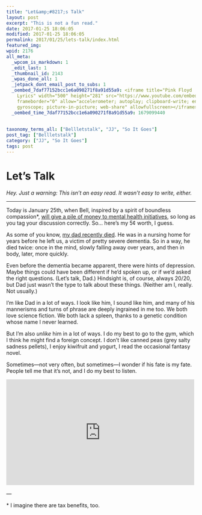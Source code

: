 ```yaml
---
title: "Let&amp;#8217;s Talk"
layout: post
excerpt: "This is not a fun read."
date: 2017-01-25 18:06:05
modified: 2017-01-25 18:06:05
permalink: 2017/01/25/lets-talk/index.html
featured_img: 
wpid: 2176
all_meta: 
  _wpcom_is_markdown: 1
  _edit_last: 1
  _thumbnail_id: 2143
  _wpas_done_all: 1
  _jetpack_dont_email_post_to_subs: 1
  _oembed_7daf77152bcc1e6a090271f8a91d55a9: <iframe title="Pink Floyd  Keep Talking
    Lyrics" width="500" height="281" src="https://www.youtube.com/embed/_qsPPIKjYRs?feature=oembed"
    frameborder="0" allow="accelerometer; autoplay; clipboard-write; encrypted-media;
    gyroscope; picture-in-picture; web-share" allowfullscreen></iframe>
  _oembed_time_7daf77152bcc1e6a090271f8a91d55a9: 1679099440
  
  
taxonomy_terms_all: ["Bellletstalk", "JJ", "So It Goes"]
post_tag: ["Bellletstalk"]
category: ["JJ", "So It Goes"]
tags: post
---
```


# Let&#8217;s Talk

*Hey. Just a warning: This isn’t an easy read. It wasn’t easy to write, either.*

- - - - - -

Today is January 25th, when Bell, inspired by a spirit of boundless compassion\*, [will give a pile of money to mental health initiatives](http://letstalk.bell.ca/en/), so long as you tag your discussion correctly. So… here’s my 5¢ worth, I guess.

As some of you know, [my dad recently died](https://patrickjohanneson.com/2017/01/11/my-fathers-obituary/). He was in a nursing home for years before he left us, a victim of pretty severe dementia. So in a way, he died twice: once in the mind, slowly falling away over years, and then in body, later, more quickly.

Even before the dementia became apparent, there were hints of depression. Maybe things could have been different if he’d spoken up, or if we’d asked the right questions. (Let’s talk, Dad.) Hindsight is, of course, always 20/20, but Dad just wasn’t the type to talk about these things. (Neither am I, really. Not usually.)

I’m like Dad in a lot of ways. I look like him, I sound like him, and many of his mannerisms and turns of phrase are deeply ingrained in me too. We both love science fiction. We both lack a spleen, thanks to a genetic condition whose name I never learned.

But I’m also *unlike* him in a lot of ways. I do my best to go to the gym, which I think he might find a foreign concept. I don’t like canned peas (grey salty sadness pellets), I enjoy kiwifruit and yogurt, I read the occasional fantasy novel.

Sometimes—not very often, but sometimes—I wonder if his fate is my fate. People tell me that it’s not, and I do my best to listen.

<iframe allow="accelerometer; autoplay; clipboard-write; encrypted-media; gyroscope; picture-in-picture; web-share" allowfullscreen="" frameborder="0" height="281" loading="lazy" src="https://www.youtube.com/embed/_qsPPIKjYRs?feature=oembed" title="Pink Floyd  Keep Talking Lyrics" width="500"></iframe>

—

\* I imagine there are tax benefits, too.